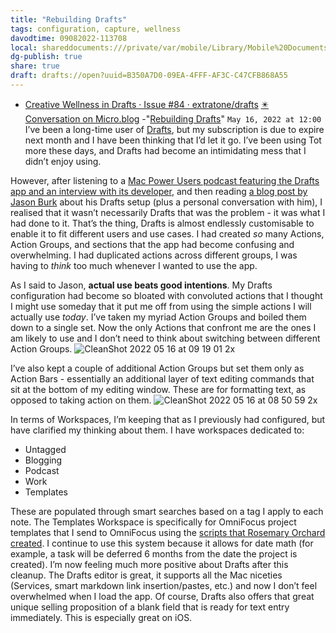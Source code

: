 ```yaml
---
title: "Rebuilding Drafts"
tags: configuration, capture, wellness
davodtime: 09082022-113708
local: shareddocuments:///private/var/mobile/Library/Mobile%20Documents/iCloud~md~obsidian/Documents/OBSHIDDIAN/drafts/B350A7D0-09EA-4FFF-AF3C-C47CFB868A55.md
dg-publish: true
share: true
draft: drafts://open?uuid=B350A7D0-09EA-4FFF-AF3C-C47CFB868A55
---
```


- [Creative Wellness in Drafts · Issue #84 · extratone/drafts](https://github.com/extratone/drafts/issues/84)
[✴️ Conversation on Micro.blog](https://micro.blog/canion/12881894)
-"[Rebuilding Drafts](https://canion.blog/2022/05/16/rebuilding-drafts.html)"
`May 16, 2022 at 12:00`
I’ve been a long-time user of [Drafts](https://getdrafts.com/), but my subscription is due to expire next month and I have been thinking that I’d let it go. I’ve been using Tot more these days, and Drafts had become an intimidating mess that I didn’t enjoy using.

However, after listening to a [Mac Power Users podcast featuring the Drafts app and an interview with its developer](https://www.relay.fm/mpu/639), and then reading [a blog post by Jason Burk](https://burk.io/2022/drafts-workspaces) about his Drafts setup (plus a personal conversation with him), I realised that it wasn’t necessarily Drafts that was the problem - it was what I had done to it.
That’s the thing, Drafts is almost endlessly customisable to enable it to fit different users and use cases. I had created *so* many Actions, Action Groups, and sections that the app had become confusing and overwhelming. I had duplicated actions across different groups, I was having to *think* too much whenever I wanted to use the app.

As I said to Jason, **actual use beats good intentions**. My Drafts configuration had become so bloated with convoluted actions that I thought I might use someday that it put me off from using the simple actions I will actually use *today*.
I’ve taken my myriad Action Groups and boiled them down to a single set. Now the only Actions that confront me are the ones I am likely to use and I don’t need to think about switching between different Action Groups.
![CleanShot 2022 05 16 at 09 19 01 2x](https://canion.blog/uploads/2022/433dc13913.png)

I’ve also kept a couple of additional Action Groups but set them only as Action Bars - essentially an additional layer of text editing commands that sit at the bottom of my editing window. These are for formatting text, as opposed to taking action on them.
![CleanShot 2022 05 16 at 08 50 59 2x](https://canion.blog/uploads/2022/343c0fe226.png)

In terms of Workspaces, I’m keeping that as I previously had configured, but have clarified my thinking about them. I have workspaces dedicated to:
  
  - Untagged
  - Blogging
  - Podcast
  - Work
  - Templates

These are populated through smart searches based on a tag I apply to each note.
The Templates Workspace is specifically for OmniFocus project templates that I send to OmniFocus using the [scripts that Rosemary Orchard created](https://actions.getdrafts.com/g/1F6). I continue to use this system because it allows for date math (for example, a task will be deferred 6 months from the date the project is created).
I’m now feeling much more positive about Drafts after this cleanup. The Drafts editor is great, it supports all the Mac niceties (Services, smart markdown link insertion/pastes, etc.) and now I don’t feel overwhelmed when I load the app. Of course, Drafts also offers that great unique selling proposition of a blank field that is ready for text entry immediately. This is especially great on iOS.